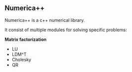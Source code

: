 ## Numerica++
Numerica++ is a c++ numerical library.

It consist of multiple modules for solving specific problems:

**Matrix factorization**
* LU
* LDM^T
* Cholesky
* QR
